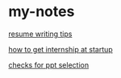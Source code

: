 # my-notes

[resume writing tips](https://drive.google.com/drive/folders/1-1j5UfMJy-IZ6jLpX28gIwcBxHFQVKgk?usp=share_link)

[how to get internship at startup](https://drive.google.com/file/d/1jb8iYjTJAiG1vLXvb-u4lD1Y8OAsVMRK/view?usp=share_link)

[checks for ppt selection](https://drive.google.com/drive/folders/1Kt-W7QlKwoHqMZ1NIPphdwU9w_JcU7k4?usp=share_link)
